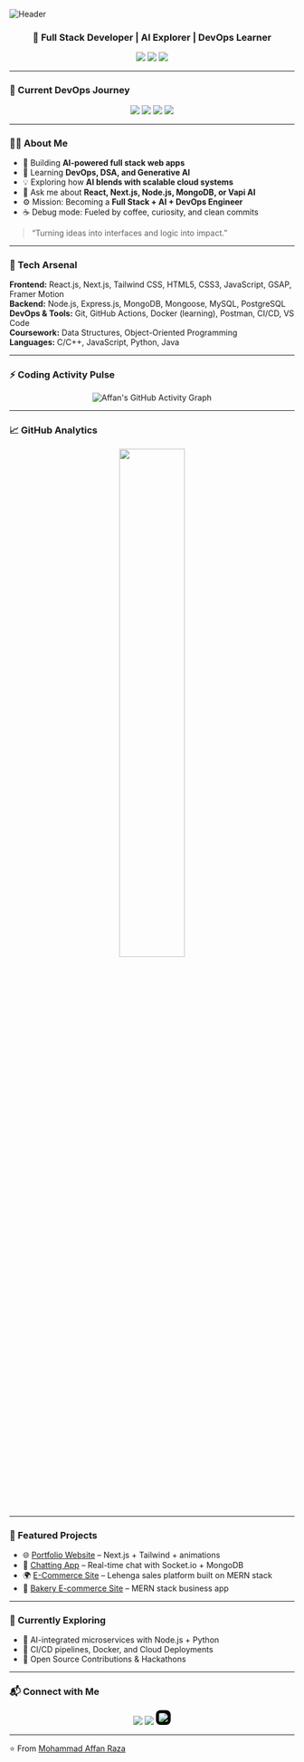 ![Header](https://capsule-render.vercel.app/api?type=waving&color=0:4158D0,50:C850C0,100:FFCC70&height=180&section=header&text=Mohammad%20Affan%20Raza&fontSize=42&fontAlignY=35&fontColor=fff)






<!-- <h1 align="center">Hey 👋, I'm Mohammad Affan Raza</h1> -->
<h3 align="center">🚀 Full Stack Developer | AI Explorer | DevOps Learner</h3>

<p align="center">
  <a href="https://github.com/affanraza84"><img src="https://img.shields.io/github/followers/affanraza84?label=Follow&style=social"></a>
  <a href="https://www.linkedin.com/in/mohammad-affan-raza-b6039b288?utm_source=share&utm_campaign=share_via&utm_content=profile&utm_medium=android_app"><img src="https://img.shields.io/badge/LinkedIn-Connect-blue"></a>
  <a href="mailto:affanraza8081@gmail.com"><img src="https://img.shields.io/badge/Email-Contact%20Me-red"></a>
</p>

---

### 🧩 Current DevOps Journey  
<p align="center">
  <img src="https://img.shields.io/badge/Docker-Learning-informational?style=for-the-badge&logo=docker&logoColor=white&color=2496ED" />
  <img src="https://img.shields.io/badge/CI/CD-Building-informational?style=for-the-badge&logo=githubactions&logoColor=white&color=181717" />
  <img src="https://img.shields.io/badge/Cloud-Exploring-informational?style=for-the-badge&logo=aws&logoColor=white&color=FF9900" />
  <img src="https://img.shields.io/badge/Linux-Improving-informational?style=for-the-badge&logo=linux&logoColor=white&color=FCC624" />
</p>

---

### 👨‍💻 About Me  
- 🔭 Building **AI-powered full stack web apps**  
- 🌱 Learning **DevOps, DSA, and Generative AI**  
- 💡 Exploring how **AI blends with scalable cloud systems**  
- 💬 Ask me about **React, Next.js, Node.js, MongoDB, or Vapi AI**  
- ⚙️ Mission: Becoming a **Full Stack + AI + DevOps Engineer**  
- ☕ Debug mode: Fueled by coffee, curiosity, and clean commits  

> “Turning ideas into interfaces and logic into impact.”

---

### 🧠 Tech Arsenal  
**Frontend:** React.js, Next.js, Tailwind CSS, HTML5, CSS3, JavaScript, GSAP, Framer Motion  
**Backend:** Node.js, Express.js, MongoDB, Mongoose, MySQL, PostgreSQL  
**DevOps & Tools:** Git, GitHub Actions, Docker (learning), Postman, CI/CD, VS Code  
**Coursework:** Data Structures, Object-Oriented Programming  
**Languages:** C/C++, JavaScript, Python, Java  

---

### ⚡ Coding Activity Pulse  
<p align="center">
  <img src="https://github-readme-activity-graph.vercel.app/graph?username=affanraza84&theme=tokyo-night" alt="Affan's GitHub Activity Graph" />
</p>

---

### 📈 GitHub Analytics  
<p align="center">
  <img width="48%" src="https://github-readme-stats.vercel.app/api?username=affanraza84" />
<!-- <img width="48%" src="https://streak-stats.demolab.com/?user=affanraza84&theme=tokyonight" /> -->

</p>

---

### 💼 Featured Projects  
- 🌐 [Portfolio Website](https://affan-portfolio-kappa.vercel.app) – Next.js + Tailwind + animations  
- 🤖 [Chatting App](https://chatting-app-smoky-zeta.vercel.app/) – Real-time chat with Socket.io + MongoDB  
- 🌍 [E-Commerce Site](https://lehenga-s-ite-pxx6.vercel.app) – Lehenga sales platform built on MERN stack  
- 🛒 [Bakery E-commerce Site](https://kajal-products-new-v7eq.vercel.app) – MERN stack business app  

---

### 🚀 Currently Exploring  
- 🧱 AI-integrated microservices with Node.js + Python  
- 🧰 CI/CD pipelines, Docker, and Cloud Deployments  
- 💬 Open Source Contributions & Hackathons  

---

### 📬 Connect with Me  
<p align="center">
  <a href="https://www.linkedin.com/in/mohammad-affan-raza-b6039b288?utm_source=share&utm_campaign=share_via&utm_content=profile&utm_medium=android_app"><img src="https://img.icons8.com/color/48/000000/linkedin.png"/></a>
  <a href="mailto:affanraza8081@gmail.com"><img src="https://img.icons8.com/color/48/000000/gmail.png"/></a>
  <a href="https://x.com/AffanRaza485434?t=eUFzGZNdjLS63ccgEBTIPA&s=09"><img src="https://img.icons8.com/ios-filled/48/ffffff/x.png" style="background-color:#000; border-radius:8px; padding:5px;"/></a>
</p>

---

⭐️ From [Mohammad Affan Raza](https://github.com/affanraza84)

